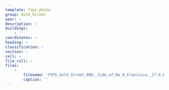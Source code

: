 ```yaml
---
template: fsps_photo
group: Gold_Street
year: ~
description: ~
buildings:
    - ''
coordinates: ~
heading: ~
classification: ~
section: ~
cell: ~
film_roll: ~
files:
    -
        filename: 'FSPS_Gold_Street_008,_Side_of_No_8_Francisco,_17-9-B.png'
        caption: ''
---
```

